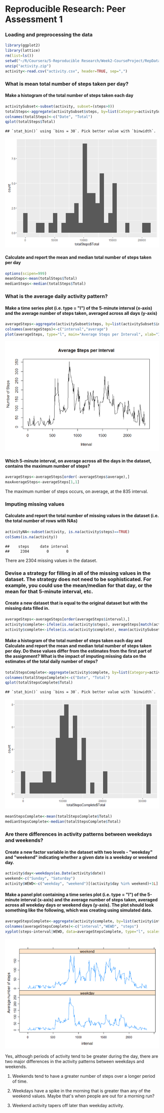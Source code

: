 # Reproducible Research: Peer Assessment 1

### Loading and preprocessing the data

```r
library(ggplot2)
library(lattice)
rm(list=ls())
setwd("~/R/Coursera/5-Reproducible Research/Week2-CourseProject/RepData_PeerAssessment1-master")
unzip("activity.zip")
activity<-read.csv("activity.csv", header=TRUE, sep=",")
```
### What is mean total number of steps taken per day?
#### Make a histogram of the total number of steps taken each day

```r
activitySubset<-subset(activity, subset=(steps>0))  
totalSteps<-aggregate(activitySubset$steps, by=list(Category=activitySubset$date), FUN=sum)
colnames(totalSteps)<-c("Date", "Total")
qplot(totalSteps$Total)
```

```
## `stat_bin()` using `bins = 30`. Pick better value with `binwidth`.
```

![](PA1_template_files/figure-html/unnamed-chunk-2-1.png)<!-- -->

#### Calculate and report the mean and median total number of steps taken per day

```r
options(scipen=999)
meanSteps<-mean(totalSteps$Total)
medianSteps<-median(totalSteps$Total)
```
### What is the average daily activity pattern?

#### Make a time series plot (i.e. type = "l") of the 5-minute interval (x-axis) and the average number of steps taken, averaged across all days (y-axis)

```r
averageSteps<-aggregate(activitySubset$steps, by=list(activitySubset$interval), FUN=mean)
colnames(averageSteps)<-c("interval","average")
plot(averageSteps, type="l", main="Average Steps per Interval", xlab="Interval", ylab="Number of Steps")
```

![](PA1_template_files/figure-html/unnamed-chunk-4-1.png)<!-- -->

#### Which 5-minute interval, on average across all the days in the dataset, contains the maximum number of steps?

```r
averageSteps<-averageSteps[order(-averageSteps$average),]
maxAverageSteps<-averageSteps[1,1]
```
The maximum number of steps occurs, on average, at the 835 interval.

### Imputing missing values

#### Calculate and report the total number of missing values in the dataset (i.e. the total number of rows with NAs)

```r
activityNA<-subset(activity, is.na(activity$steps)==TRUE)
colSums(is.na(activity))
```

```
##    steps     date interval 
##     2304        0        0
```
There are 2304 missing values in the dataset.

### Devise a strategy for filling in all of the missing values in the dataset. The strategy does not need to be sophisticated. For example, you could use the mean/median for that day, or the mean for that 5-minute interval, etc.
#### Create a new dataset that is equal to the original dataset but with the missing data filled in.

```r
averageSteps<-averageSteps[order(averageSteps$interval),]
activity$complete<-ifelse(is.na(activity$steps), averageSteps[match(activity$interval, averageSteps$interval),2] ,activity$steps)
activity$complete<-ifelse(is.na(activity$complete), mean(activitySubset$steps) ,activity$complete)
```

#### Make a histogram of the total number of steps taken each day and Calculate and report the mean and median total number of steps taken per day. Do these values differ from the estimates from the first part of the assignment? What is the impact of imputing missing data on the estimates of the total daily number of steps?

```r
totalStepsComplete<-aggregate(activity$complete, by=list(Category=activity$date), FUN=sum)
colnames(totalStepsComplete)<-c("Date", "Total")
qplot(totalStepsComplete$Total)
```

```
## `stat_bin()` using `bins = 30`. Pick better value with `binwidth`.
```

![](PA1_template_files/figure-html/unnamed-chunk-8-1.png)<!-- -->

```r
meanStepsComplete<-mean(totalStepsComplete$Total)
medianStepsComplete<-median(totalStepsComplete$Total)
```
### Are there differences in activity patterns between weekdays and weekends?

#### Create a new factor variable in the dataset with two levels - "weekday" and "weekend" indicating whether a given date is a weekday or weekend day.

```r
activity$day<-weekdays(as.Date(activity$date))
weekend<-c("Sunday", "Saturday")
activity$WEWD<-c("weekday", "weekend")[(activity$day %in% weekend)+1L]
```
#### Make a panel plot containing a time series plot (i.e. type = "l") of the 5-minute interval (x-axis) and the average number of steps taken, averaged across all weekday days or weekend days (y-axis). The plot should look something like the following, which was creating using simulated data.

```r
averageStepsComplete<-aggregate(activity$complete, by=list(activity$interval, activity$WEWD), FUN=mean)
colnames(averageStepsComplete)<-c("interval","WEWD", "steps")
xyplot(steps~interval|WEWD, data=averageStepsComplete, type="l", scales=list(y=list(relation="free")),layout=c(1,2), ylab="Average number of steps")
```

![](PA1_template_files/figure-html/unnamed-chunk-10-1.png)<!-- -->

Yes, although periods of activity tend to be greater during the day, there are two major differences in the activity patterns between weekdays and weekends.

1. Weekends tend to have a greater number of steps over a longer period of time.

2. Weekdays have a spike in the morning that is greater than any of the weekend values.  Maybe that's when people are out for a morning run?

3. Weekend activity tapers off later than weekday activity.
